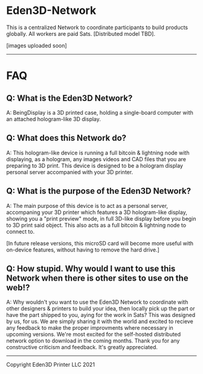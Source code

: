 # Eden3D-Network
This is a centralized Network to coordinate participants to build products globally. All workers are paid Sats. [Distributed model TBD].


[images uploaded soon]




-----------------------------------------------
# FAQ
Q: What is the Eden3D Network?
---
A: BeingDisplay is a 3D printed case, holding a single-board computer with an attached hologram-like 3D display.

Q: What does this Network do?
---
A: This hologram-like device is running a full bitcoin & lightning node with displaying, as a hologram, any images videos and CAD files that you are preparing to 3D print. This device is designed to be a hologram display personal server accompanied with your 3D printer.

Q: What is the purpose of the Eden3D Network?
---
A: The main purpose of this device is to act as a personal server, accompaning your 3D printer which features a 3D hologram-like display, showing you a "print preview" mode, in full 3D-like display before you begin to 3D print said object. This also acts as a full bitcoin & lightning node to connect to. 

[In future release versions, this microSD card will become more useful with on-device features, without having to remove the hard drive.]

Q: How stupid. Why would I want to use this Network when there is other sites to use on the web!?
---
A: Why wouldn't you want to use the Eden3D Network to coordinate with other designers & printers to build your idea, then locally pick up the part or have the part shipped to you, aying for the work in Sats? This was designed by us, for us. We are simply sharing it with the world and excited to recieve any feedback to make the proper improvments where necessary in upcoming versions. We're most excited for the self-hosted distributed network option to download in the coming months.  Thank you for any constructive criticism and feedback. It's greatly appreciated. 


---------------------------------------------------------





Copyright Eden3D Printer LLC 2021
